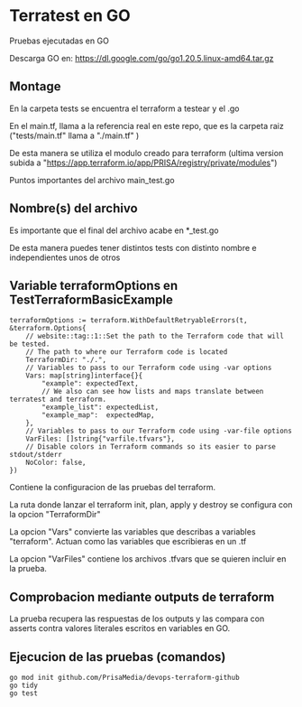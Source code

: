 # Terratest en GO

Pruebas ejecutadas en GO

Descarga GO en:
https://dl.google.com/go/go1.20.5.linux-amd64.tar.gz

## Montage
En la carpeta tests se encuentra el terraform a testear y el .go

En el main.tf, llama a la referencia real en este repo, que es la carpeta raiz ("tests/main.tf" llama a "./main.tf" )

De esta manera se utiliza el modulo creado para terraform (ultima version subida a "https://app.terraform.io/app/PRISA/registry/private/modules")

Puntos importantes del archivo main_test.go
## Nombre(s) del archivo
Es importante que el final del archivo acabe en *_test.go

De esta manera puedes tener distintos tests con distinto nombre e independientes unos de otros

## Variable terraformOptions en TestTerraformBasicExample
```
terraformOptions := terraform.WithDefaultRetryableErrors(t, &terraform.Options{
    // website::tag::1::Set the path to the Terraform code that will be tested.
    // The path to where our Terraform code is located
    TerraformDir: "./.",
    // Variables to pass to our Terraform code using -var options
    Vars: map[string]interface{}{
        "example": expectedText,
        // We also can see how lists and maps translate between terratest and terraform.
        "example_list": expectedList,
        "example_map":  expectedMap,
    },
    // Variables to pass to our Terraform code using -var-file options
    VarFiles: []string{"varfile.tfvars"},
    // Disable colors in Terraform commands so its easier to parse stdout/stderr
    NoColor: false,
})
```
Contiene la configuracion de las pruebas del terraform.

La ruta donde lanzar el terraform init, plan, apply y destroy se configura con la opcion "TerraformDir"

La opcion "Vars" convierte las variables que describas a variables "terraform". Actuan como las variables que escribieras en un .tf

La opcion "VarFiles" contiene los archivos .tfvars que se quieren incluir en la prueba.

## Comprobacion mediante outputs de terraform
La prueba recupera las respuestas de los outputs y las compara con asserts contra valores literales escritos en variables en GO.

## Ejecucion de las pruebas (comandos)
```
go mod init github.com/PrisaMedia/devops-terraform-github
go tidy
go test
```